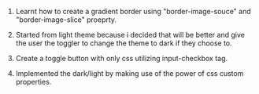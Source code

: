 1. Learnt how to create a gradient border using "border-image-souce" and "border-image-slice" proeprty.

2. Started from light theme because i decided that will be better and give the user the toggler to change the theme to dark if they choose to.

2. Create a toggle button with only css utilizing input-checkbox tag. 

3. Implemented the dark/light by making use of the power of css custom properties.